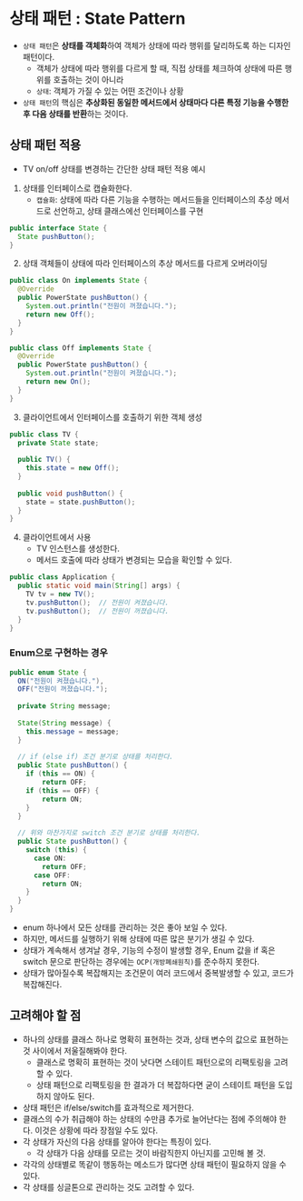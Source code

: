 # 상태 패턴 : State Pattern
* `상태 패턴`은 **상태를 객체화**하여 객체가 상태에 따라 행위를 달리하도록 하는 디자인 패턴이다.
  * 객체가 상태에 따라 행위를 다르게 할 때, 직접 상태를 체크하여 상태에 따른 행위를 호출하는 것이 아니라
  * `상태`: 객체가 가질 수 있는 어떤 조건이나 상황
* `상태 패턴`의 핵심은 **추상화된 동일한 메서드에서 상태마다 다른 특정 기능을 수행한 후 다음 상태를 반환**하는 것이다.
     
## 상태 패턴 적용  
* TV on/off 상태를 변경하는 간단한 상태 패턴 적용 예시  

1. 상태를 인터페이스로 캡슐화한다.  
    * `캡슐화`: 상태에 따라 다른 기능을 수행하는 메서드들을 인터페이스의 추상 메서드로 선언하고, 상태 클래스에선 인터페이스를 구현  
```java
public interface State {
  State pushButton();
}
```

2. 상태 객체들이 상태에 따라 인터페이스의 추상 메서드를 다르게 오버라이딩
```java
public class On implements State {
  @Override
  public PowerState pushButton() {
    System.out.println("전원이 꺼졌습니다.");
    return new Off();
  }
}
```
```java
public class Off implements State {
  @Override
  public PowerState pushButton() {
    System.out.println("전원이 켜졌습니다.");
    return new On();
  }
}
```

3. 클라이언트에서 인터페이스를 호출하기 위한 객체 생성
```java
public class TV {
  private State state;
  
  public TV() {
    this.state = new Off();
  }
  
  public void pushButton() {
    state = state.pushButton();
  }
}
```

4. 클라이언트에서 사용
    * TV 인스턴스를 생성한다.
    * 메서드 호출에 따라 상태가 변경되는 모습을 확인할 수 있다.
```java
public class Application {
  public static void main(String[] args) {
    TV tv = new TV();
    tv.pushButton();  // 전원이 켜졌습니다.
    tv.pushButton();  // 전원이 꺼졌습니다.
  }
}
```

### Enum으로 구현하는 경우
```java
public enum State {
  ON("전원이 켜졌습니다."),
  OFF("전원이 꺼졌습니다.");
  
  private String message;
  
  State(String message) {
    this.message = message;
  }
  
  // if (else if) 조건 분기로 상태를 처리한다.
  public State pushButton() {
    if (this == ON) {
        return OFF;
    if (this == OFF) {
        return ON;
    }
  }
  
  // 위와 마찬가지로 switch 조건 분기로 상태를 처리한다.
  public State pushButton() {
    switch (this) {
      case ON:
        return OFF;
      case OFF:
        return ON;
    }
  }
}
```
* enum 하나에서 모든 상태를 관리하는 것은 좋아 보일 수 있다.
* 하지만, 메서드를 실행하기 위해 상태에 따른 많은 분기가 생길 수 있다.
* 상태가 계속해서 생겨날 경우, 기능의 수정이 발생할 경우, Enum 값을 if 혹은 switch 문으로 판단하는 경우에는
  `OCP(개방폐쇄원칙)`를 준수하지 못한다.
* 상태가 많아질수록 복잡해지는 조건문이 여러 코드에서 중복발생할 수 있고, 코드가 복잡해진다.

## 고려해야 할 점
* 하나의 상태를 클래스 하나로 명확히 표현하는 것과, 상태 변수의 값으로 표현하는 것 사이에서 저울질해봐야 한다.
  * 클래스로 명확히 표현하는 것이 낫다면 스테이트 패턴으로의 리팩토링을 고려할 수 있다.
  * 상태 패턴으로 리팩토링을 한 결과가 더 복잡하다면 굳이 스테이트 패턴을 도입하지 않아도 된다.
* 상태 패턴은 if/else/switch를 효과적으로 제거한다.
* 클래스의 수가 취급해야 하는 상태의 수만큼 추가로 늘어난다는 점에 주의해야 한다. 이것은 상황에 따라 장점일 수도 있다.
* 각 상태가 자신의 다음 상태를 알아야 한다는 특징이 있다.
  * 각 상태가 다음 상태를 모르는 것이 바람직한지 아닌지를 고민해 볼 것.
* 각각의 상태별로 똑같이 행동하는 메소드가 많다면 상태 패턴이 필요하지 않을 수 있다.
* 각 상태를 싱글톤으로 관리하는 것도 고려할 수 있다.
